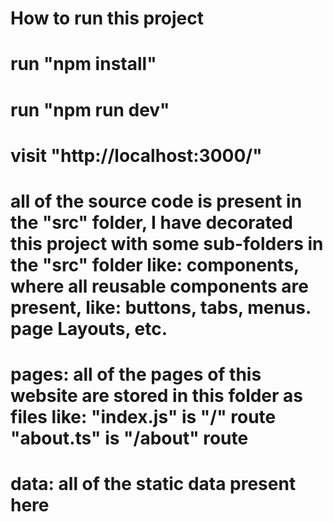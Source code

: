 # How to run this project

# run "npm install"
# run "npm run dev"
# visit "http://localhost:3000/"


# all of the source code is present in the "src" folder, I have decorated this project with some sub-folders in the "src" folder like: components, where all reusable components are present, like: buttons, tabs, menus. page Layouts, etc.


# pages: all of the pages of this website are stored in this folder as files like: "index.js" is "/" route "about.ts" is "/about" route

# data: all of the static data present here


